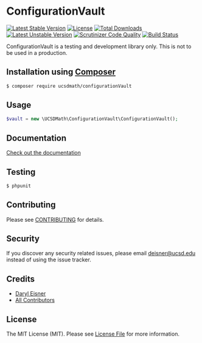 # ConfigurationVault[![Latest Stable Version](https://poser.pugx.org/ucsdmath/configuration-vault/v/stable)](https://packagist.org/packages/ucsdmath/configuration-vault)[![License](https://poser.pugx.org/ucsdmath/configuration-vault/license)](https://packagist.org/packages/ucsdmath/configuration-vault)[![Total Downloads](https://poser.pugx.org/ucsdmath/configuration-vault/downloads)](https://packagist.org/packages/ucsdmath/configuration-vault)[![Latest Unstable Version](https://poser.pugx.org/ucsdmath/configuration-vault/v/unstable)](https://packagist.org/packages/ucsdmath/configuration-vault)[![Scrutinizer Code Quality](https://scrutinizer-ci.com/g/UCSDMath/ConfigurationVault/badges/quality-score.png?b=master)](https://scrutinizer-ci.com/g/UCSDMath/ConfigurationVault/?branch=master)[![Build Status](https://scrutinizer-ci.com/g/UCSDMath/ConfigurationVault/badges/build.png?b=master)](https://scrutinizer-ci.com/g/UCSDMath/ConfigurationVault/build-status/master)ConfigurationVault is a testing and development library only. This is not to be used in a production.## Installation using [Composer](http://getcomposer.org/)```bash$ composer require ucsdmath/configurationVault```## Usage``` php$vault = new \UCSDMath\ConfigurationVault\ConfigurationVault();```## Documentation[Check out the documentation](http://math.ucsd.edu/~deisner/documentation/ConfigurationVault/)## Testing``` bash$ phpunit```## ContributingPlease see [CONTRIBUTING](CONTRIBUTING.md) for details.## SecurityIf you discover any security related issues, please email deisner@ucsd.edu instead of using the issue tracker.## Credits- [Daryl Eisner](https://github.com/UCSDMath)- [All Contributors](../../contributors)## LicenseThe MIT License (MIT). Please see [License File](LICENSE) for more information.